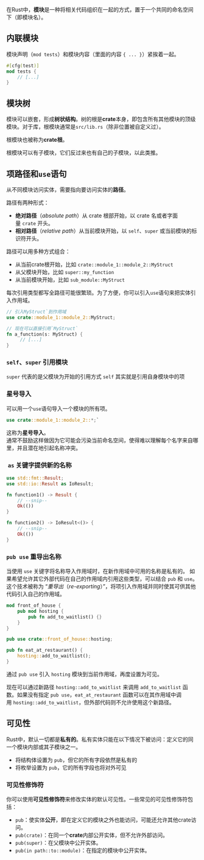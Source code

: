 在Rust中，**模块**是一种将相关代码组织在一起的方式，置于一个共同的命名空间下（即模块名）。
## 内联模块

模块声明（`mod tests`）和模块内容（里面的内容 `{ ... }`）紧挨着一起。
```rust
#[cfg(test)]
mod tests {
    // [...]
}
```
## 模块树

模块可以嵌套，形成**树状结构**。树的根是**crate**本身，即包含所有其他模块的顶级模块。对于库，根模块通常是`src/lib.rs`（除非位置被自定义过）。

根模块也被称为**crate根**。

根模块可以有子模块，它们反过来也有自己的子模块，以此类推。

## 项路径和`use`语句
从不同模块访问实体，需要指向要访问实体的**路径**。

路径有两种形式：
- **绝对路径**（_absolute path_）从 crate 根部开始，以 crate 名或者字面量 `crate` 开头。
- **相对路径**（_relative path_）从当前模块开始，以 `self`、`super` 或当前模块的标识符开头。

路径可以用多种方式组合：

- 从当前crate根开始，比如 `crate::module_1::module_2::MyStruct`
- 从父模块开始，比如 `super::my_function`
- 从当前模块开始，比如 `sub_module::MyStruct`

每次引用类型都写全路径可能很繁琐。为了方便，你可以引入`use`语句来把实体引入作用域。

```rust
// 引入MyStruct`到作用域
use crate::module_1::module_2::MyStruct;

// 现在可以直接引用`MyStruct`
fn a_function(s: MyStruct) {
     // [...]
}
```
### `self`、`super` 引用模块
`super` 代表的是父模块为开始的引用方式
`self` 其实就是引用自身模块中的项
### 星号导入

可以用一个`use`语句导入一个模块的所有项。

```rust
use crate::module_1::module_2::*;`
```

这称为**星号导入**。  
通常不鼓励这样做因为它可能会污染当前命名空间，使得难以理解每个名字来自哪里，并且潜在地引起名称冲突。

###  `as` 关键字提供新的名称
```rust
use std::fmt::Result;
use std::io::Result as IoResult;

fn function1() -> Result {
    // --snip--
    Ok(())
}

fn function2() -> IoResult<()> {
    // --snip--
    Ok(())
}
```

### `pub use` 重导出名称
当使用 `use` 关键字将名称导入作用域时，在新作用域中可用的名称是私有的。
如果希望允许其它外部代码在自己的作用域内引用这些类型，可以结合 `pub` 和 `use`。这个技术被称为 “_重导出_（_re-exporting_）”，将项引入作用域并同时使其可供其他代码引入自己的作用域。
```rust
mod front_of_house {
    pub mod hosting {
        pub fn add_to_waitlist() {}
    }
}

pub use crate::front_of_house::hosting;

pub fn eat_at_restaurant() {
    hosting::add_to_waitlist();
}
```
通过 `pub use` 引入 `hosting` 模块到当前作用域，再度设置为可见。

现在可以通过新路径 `hosting::add_to_waitlist` 来调用 `add_to_waitlist` 函数。如果没有指定 `pub use`，`eat_at_restaurant` 函数可以在其作用域中调用 `hosting::add_to_waitlist`，但外部代码则不允许使用这个新路径。

## 可见性
Rust中，默认一切都是**私有的**。私有实体只能在以下情况下被访问：定义它的同一个模块内部或其子模块之一。

- 将结构体设置为 `pub`，但它的所有字段依然是私有的
- 将枚举设置为 `pub`，它的所有字段也将对外可见
### 可见性修饰符

你可以使用**可见性修饰符**来修改实体的默认可见性。一些常见的可见性修饰符包括：

- `pub`：使实体**公开**，即在定义它的模块之外也能访问，可能还允许其他crate访问。
- `pub(crate)`：在同一个**crate**内部公开实体，但不允许外部访问。
- `pub(super)`：在父模块中公开实体。
- `pub(in path::to::module)`：在指定的模块中公开实体。